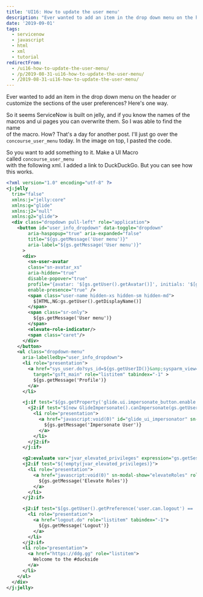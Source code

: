 ```yaml
---
title: 'UI16: How to update the user menu'
description: "Ever wanted to add an item in the drop down menu on the header or\\\r\ncustomize the sections of the user preferences? Here's one way.\r\n\r\nSo it seems ServiceNow..."
date: '2019-09-01'
tags:
  - servicenow
  - javascript
  - html
  - xml
  - tutorial
redirectFrom:
  - /ui16-how-to-update-the-user-menu/
  - /p/2019-08-31-ui16-how-to-update-the-user-menu/ 
  - /2019-08-31-ui16-how-to-update-the-user-menu/
---
```


<!--StartFragment-->

Ever wanted to add an item in the drop down menu on the header or\
customize the sections of the user preferences? Here's one way.

So it seems ServiceNow is built on jelly, and if you know the names of the\
macros and ui pages you can overwrite them. So I was able to find the name\
of the macro. How? That's a day for another post. I'll just go over the\
`concourse_user_menu` today. In the image on top, I pasted the code.

So you want to add something to it. Make a UI Macro called `concourse_user_menu`\
with the following xml. I added a link to DuckDuckGo. But you can see how\
this works.

<!--EndFragment-->

<!--StartFragment-->

```xml
<?xml version="1.0" encoding="utf-8" ?>
<j:jelly 
  trim="false" 
  xmlns:j="jelly:core" 
  xmlns:g="glide" 
  xmlns:j2="null" 
  xmlns:g2="glide">
  <div class="dropdown pull-left" role="application">
    <button id="user_info_dropdown" data-toggle="dropdown"
        aria-haspopup="true" aria-expanded="false"
        title="${gs.getMessage('User menu')}"
        aria-label="${gs.getMessage('User menu')}"
      >
      <div>
        <sn-user-avatar 
        class="sn-avatar_xs" 
        aria-hidden="true" 
        disable-popover="true" 
        profile="{avatar: '$[gs.getUser().getAvatar()]', initials: '$[gs.getUser().getInitials()]', userID: '$[gs.getUserID()]'}" 
        enable-presence="true" />
        <span class="user-name hidden-xs hidden-sm hidden-md">
          $[HTML,NG:gs.getUser().getDisplayName()]
        </span>
        <span class="sr-only">
          ${gs.getMessage('User menu')}
        </span>
        <elevate-role-indicator/>
        <span class="caret"/>
      </div>
    </button>
    <ul class="dropdown-menu"
      aria-labelledby="user_info_dropdown">
      <li role="presentation">
        <a href="sys_user.do?sys_id=${gs.getUserID()}&amp;sysparm_view=ess"
          target="gsft_main" role="listitem" tabindex="-1" >
          ${gs.getMessage('Profile')}
        </a>
      </li>

      <j:if test="${gs.getProperty('glide.ui.impersonate_button.enable')}">
        <j2:if test="$[new GlideImpersonate().canImpersonate(gs.getUserID())]">
          <li role="presentation">
            <a href="javascript:void(0)" id="glide_ui_impersonator" sn-modal-show="impersonate" role="listitem" tabindex="-1">
              ${gs.getMessage('Impersonate User')}
            </a>
          </li>
        </j2:if>
      </j:if>

      <g2:evaluate var="jvar_elevated_privileges" expression="gs.getSession().getAvailableElevatedRoles()" />
      <j2:if test="${!empty(jvar_elevated_privileges)}">
        <li role="presentation">
          <a href="javascript:void(0)" sn-modal-show="elevateRoles" role="listitem" tabindex="-1">
            ${gs.getMessage('Elevate Roles')}
          </a>
        </li>
      </j2:if>

      <j2:if test="$[gs.getUser().getPreference('user.can.logout') == 'true']">
        <li role="presentation">
          <a href="logout.do" role="listitem" tabindex="-1">
            ${gs.getMessage('Logout')}
          </a>
        </li>
      </j2:if>
      <li role="presentation">
        <a href="https://ddg.gg" role="listitem">
          Welcome to the #duckside
        </a>
      </li>
    </ul>
  </div>
</j:jelly>
```

<!--EndFragment-->
